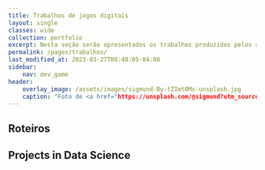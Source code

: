 ```yaml
---
title: Trabalhos de jogos digitais
layout: single
classes: wide
collection: portfolio
excerpt: Nesta seção serão apresentados os trabalhos produzidos pelos acadêmicos de Jogos Digitais.
permalink: /pages/trabalhos/
last_modified_at: 2023-03-27T08:48:05-04:00
sidebar:
    nav: dev_game 
header:
    overlay_image: /assets/images/sigmund-By-tZImt0Ms-unsplash.jpg
    caption: "Foto de <a href="https://unsplash.com/@sigmund?utm_source=unsplash&utm_medium=referral&utm_content=creditCopyText">Sigmund</a> na <a href="https://unsplash.com/pt-br/fotografias/By-tZImt0Ms?utm_source=unsplash&utm_medium=referral&utm_content=creditCopyText">Unsplash</a>"    
---
```


## Roteiros



## Projects in Data Science

&nbsp;
